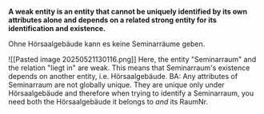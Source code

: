 **A weak entity is an entity that cannot be uniquely identified by its own attributes alone and depends on a related strong entity for its identification and existence.**

Ohne Hörsaalgebäude kann es keine Seminarräume geben.

![[Pasted image 20250521130116.png]]
Here, the entity "Seminarraum" and the relation "liegt in" are weak. This means that Seminarraum's existence depends on another entity, i.e. Hörsaalgebäude. 
BA: Any attributes of Seminarraum are not globally unique. They are unique only under Hörsaalgebäude and therefore when trying to identify a Seminarraum, you need both the Hörsaalgebäude it belongs to *and* its RaumNr.

